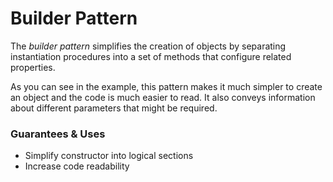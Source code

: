 # Builder Pattern

The *builder pattern* simplifies the creation of objects by separating instantiation procedures into a set of methods that configure related properties.

As you can see in the example, this pattern makes it much simpler to create an object and the code is much easier to read. It also conveys information about different parameters that might be required.

### Guarantees & Uses

- Simplify constructor into logical sections
- Increase code readability
